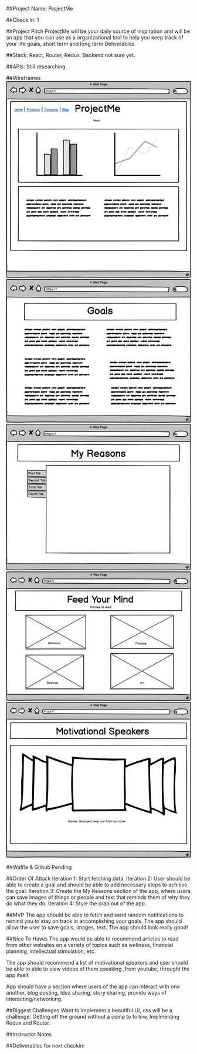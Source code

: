 ##Project Name: ProjectMe

##Check In: 1

##Project Pitch
 ProjectMe will be your daily source of inspiration and will be an app that you can use as a organizational tool
 to help you keep track of your life goals, short term and long term
Deliverables

##Stack:
 React, Router, Redux, Backend not sure yet.

##APIs:
 Still researching.

##Wireframes
 ![wireframe](./assets/wireframe1.png)
 ![wireframe](./assets/wireframe2.png)
 ![wireframe](./assets/wireframe3.png)
 ![wireframe](./assets/wireframe4.png)
 ![wireframe](./assets/wireframe5.png)

##Waffle & Github
 Pending


##Order Of Attack
 Iteration 1: Start fetching data.
 Iteration 2: User should be able to create a goal and should be able to add necessary steps to achieve the goal.
 Iteration 3: Create the My Reasons section of the app, where users can save images of things or people and text that reminds
 them of why they do what they do.
 Iteration 4: Style the crap out of the app.


##MVP
 The app should be able to fetch and send random notifications to remind you to stay on track in accomplishing your goals.
 The app should allow the user to save goals, images, text.
 The app should look really good!

##Nice To Haves
 The app would be able to recommend articles to read from other websites on a variety of topics such as wellness,
  financial planning, intellectual stimulation, etc.

 The app should recommend a list of motivational speakers and user should be able to able to view videos of them speaking
 ,from youtube, throught the app itself.

 App should have a section where users of the app can interact with one another, blog posting, idea sharing, story sharing,
 provide ways of interacting/networking.

##Biggest Challenges
 Want to implement a beautiful UI, css will be a challenge.
 Getting off the ground without a comp to follow.
 Implmenting Redux and Router.



##Instructor Notes

##Deliverables for next checkin:
